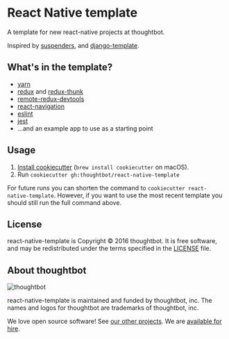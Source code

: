 # React Native template

A template for new react-native projects at thoughtbot.

Inspired by [suspenders], and [django-template].

[suspenders]: https://github.com/thoughtbot/suspenders
[django-template]: https://github.com/thoughtbot/django-template

## What's in the template?

- [yarn][]
- [redux][] and [redux-thunk][]
- [remote-redux-devtools][]
- [react-navigation][]
- [eslint][]
- [jest][]
- ...and an example app to use as a starting point

[yarn]: https://yarnpkg.com/
[redux]: http://redux.js.org/
[redux-thunk]: https://github.com/gaearon/redux-thunk
[remote-redux-devtools]: https://github.com/zalmoxisus/remote-redux-devtools
[react-navigation]: https://reactnavigation.org/
[eslint]: http://eslint.org/
[jest]: https://facebook.github.io/jest/

## Usage

1. [Install cookiecutter][cookiecutter] (`brew install cookiecutter` on
   macOS).
2. Run `cookiecutter gh:thoughtbot/react-native-template`

[cookiecutter]: http://cookiecutter.readthedocs.org/en/latest/installation.html

For future runs you can shorten the command to
`cookiecutter react-native-template`.
However, if you want to use the most recent template you should still run the
full command above.

## License

react-native-template is Copyright © 2016 thoughtbot. It is free software, and
may be redistributed under the terms specified in the [LICENSE] file.

[LICENSE]: LICENSE

## About thoughtbot

![thoughtbot](https://thoughtbot.com/logo.png)

react-native-template is maintained and funded by thoughtbot, inc. The names and
logos for thoughtbot are trademarks of thoughtbot, inc.

We love open source software!
See [our other projects][community].
We are [available for hire][hire].

[community]: https://thoughtbot.com/community?utm_source=github
[hire]: https://thoughtbot.com?utm_source=github
